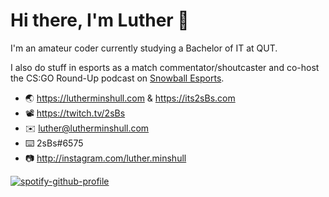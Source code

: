 # Hi there, I'm Luther 👋

I'm an amateur coder currently studying a Bachelor of IT at QUT.

I also do stuff in esports as a match commentator/shoutcaster and co-host the CS:GO Round-Up podcast on [Snowball Esports](https://snowballesports.com/).

- 🌏 https://lutherminshull.com & https://its2sBs.com
- 📽️ https://twitch.tv/2sBs
- ✉️ luther@lutherminshull.com
- ⌨️ 2sBs#6575
- 📷 http://instagram.com/luther.minshull

[![spotify-github-profile](https://spotify-github-profile.vercel.app/api/view?uid=2sbs&cover_image=true&theme=natemoo-re)](https://spotify-github-profile.vercel.app/api/view?uid=2sbs&redirect=true)

<!--
**2sBs/2sBs** is a ✨ _special_ ✨ repository because its `README.md` (this file) appears on your GitHub profile.

Here are some ideas to get you started:

- 🔭 I’m currently working on ...
- 🌱 I’m currently learning ...
- 👯 I’m looking to collaborate on ...
- 🤔 I’m looking for help with ...
- 💬 Ask me about ...
- 📫 How to reach me: ...
- 😄 Pronouns: ...
- ⚡ Fun fact: ...
-->
